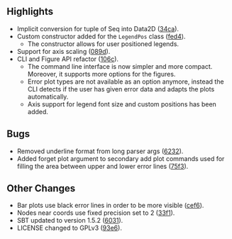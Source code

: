 ## Highlights

- Implicit conversion for tuple of Seq into Data2D ([34ca](https://github.com/vagmcs/ScalaTIKZ/commit/34ca1363eed557bfd15406fa3ef1140f83ec1cfb)).
- Custom constructor added for the `LegendPos` class ([fed4](https://github.com/vagmcs/ScalaTIKZ/commit/fed40b675e92c0fde9483f746d48ea3f2855e783)).
    - The constructor allows for user positioned legends.
- Support for axis scaling ([089d](https://github.com/vagmcs/ScalaTIKZ/commit/089d2d3a1ac45625a177abbd7c62df18f9a65fc8)).
- CLI and Figure API refactor ([106c](https://github.com/vagmcs/ScalaTIKZ/commit/106cbd2b3701ba95bbcfcc71e3231d812a22dd38)).
    - The command line interface is now simpler and more compact. Moreover, it supports more options for the figures.
    - Error plot types are not available as an option anymore, instead the CLI detects if the user has given error data and adapts the plots automatically.
    - Axis support for legend font size and custom positions has been added.
    
## Bugs

- Removed underline format from long parser args ([6232](https://github.com/vagmcs/ScalaTIKZ/commit/62326ba121bca200903ad108de96968a44128e92)).
- Added forget plot argument to secondary add plot commands used for filling the area between upper and lower error lines ([75f3](https://github.com/vagmcs/ScalaTIKZ/commit/75f3a2d4bafb915a7635086c7bc357e06c77433a)).

## Other Changes

- Bar plots use black error lines in order to be more visible ([cef6](https://github.com/vagmcs/ScalaTIKZ/commit/cef68a9b34fd43eda1cbdc207e0032a3900a0f04)).
- Nodes near coords use fixed precision set to 2 ([33f1](https://github.com/vagmcs/ScalaTIKZ/commit/33f1120287a5d8b18b2b32593a48ebe5039473a2)).
- SBT updated to version 1.5.2 ([6031](https://github.com/vagmcs/ScalaTIKZ/commit/60315ed545fbad17019492d88c886a854762ba4f)).
- LICENSE changed to GPLv3 ([93e6](https://github.com/vagmcs/ScalaTIKZ/commit/93e69755f82d5ded1cb445b45272828dd2b16c9f)).

